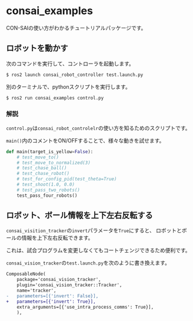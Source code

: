 # consai_examples

CON-SAIの使い方がわかるチュートリアルパッケージです。

## ロボットを動かす

次のコマンドを実行して、コントローラを起動します。

```sh
$ ros2 launch consai_robot_controller test.launch.py
```

別のターミナルで、pythonスクリプトを実行します。

```sh
$ ros2 run consai_examples control.py
```

### 解説

`control.py`は`consai_robot_controlelr`の使い方を知るためのスクリプトです。

`main()`内のコメントをON/OFFすることで、様々な動きを試せます。

```python
def main(target_is_yellow=False):
    # test_move_to()
    # test_move_to_normalized(3)
    # test_chase_ball()
    # test_chase_robot()
    # test_for_config_pid(test_theta=True)
    # test_shoot(1.0, 0.0)
    # test_pass_two_robots()
    test_pass_four_robots()
```

## ロボット、ボール情報を上下左右反転する

`consai_visition_tracker`の`invert`パラメータを`True`にすると、
ロボットとボールの情報を上下左右反転できます。

これは、試合プログラムを変更しなくてもコートチェンジできるため便利です。

`consai_vision_tracker`の`test.launch.py`を次のように書き換えます。

```diff
ComposableNode(
    package='consai_vision_tracker',
    plugin='consai_vision_tracker::Tracker',
    name='tracker',
-   parameters=[{'invert': False}],
+   parameters=[{'invert': True}],
    extra_arguments=[{'use_intra_process_comms': True}],
    ),
```

